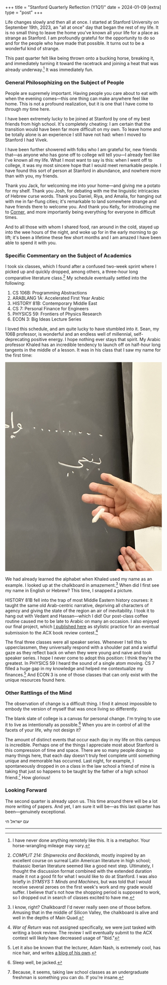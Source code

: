 +++
title = "Stanford Quarterly Reflection (Y1Q1)"
date = 2024-01-09
[extra]
type = "post"
+++

Life changes slowly and then all at once. I started at Stanford
University on September 19th, 2023, an "all at once" day that began the
rest of my life. It is no small thing to leave the home you've known all
your life for a place as strange as Stanford. I am profoundly grateful
for the opportunity to do so and for the people who have made that
possible. It turns out to be a wonderful kind of strange.

<!-- more -->

This past quarter felt like being thrown onto a bucking horse, breaking
it, and immediately turning it toward the racetrack and joining a heat
that was already underway.[^1] It was immediately fun.

### General Philosophizing on the Subject of People
People are supremely important. Having people you care about to eat with
when the evening comes—this one thing can make anywhere feel like home.
This is not a profound realization, but it is one that I have come to
through my time here.

I have been extremely lucky to be joined at Stanford by one of my best
friends from high school. It's completely cheating: I am certain that
the transition would have been far more difficult on my own. To leave
home and be totally alone is an experience I still have not had: when I
moved to Stanford I had Vivek.

I have been further showered with folks who I am grateful for, new
friends that—as anyone who has gone off to college will tell you—I
already feel like I've known all my life. What I most want to say is
this: when I went off to college, it was my most sincere hope that I
would meet remarkable people. I have found this sort of person at
Stanford in abundance, and nowhere more than with you, my friends.

Thank you Jack, for welcoming me into your home—and giving me a potato
for my shelf. Thank you Josh, for debating with me the linguistic
intricacies of Hebrew curse words. Thank you Daniel, Riya, and Amalia,
for hanging out with me in far-flung cities; it's remarkable to land
somewhere strange and have friends there to welcome you. And thank you
Kelly, for introducing me to [Corner], and more importantly being
everything for everyone in difficult times.

And to all those with whom I shared food, ran around in the cold, stayed
up into the wee hours of the night, and woke up for in the early morning
to go lift; it's been a lifetime these few short months and I am amazed
I have been able to spend it with you.

### Specific Commentary on the Subject of Academics
I took six classes, which I found after a confused two-week sprint where
I picked up and quickly dropped, among others, a three-hour long
comparative literature class.[^2] My schedule eventually settled into
the following:

1. CS 106B: Programming Abstractions
2. ARABLANG 1A: Accelerated First Year Arabic
3. HISTORY 81B: Contemporary Middle East
4. CS 7: Personal Finance for Engineers
5. PHYSICS 59: Frontiers of Physics Research
6. ECON 3: Big Ideas Lecture Series

I loved this schedule, and am quite lucky to have stumbled into it.
Sean, my 106B professor, is wonderful and an endless well of millennial,
self-deprecating positive energy. I hope nothing ever stays that spirit.
My Arabic professor Khaled has an incredible tendency to launch off on
half-hour long tangents in the middle of a lesson. It was in his class
that I saw my name for the first time:

![بنجي](benji.jpeg)

We had already learned the alphabet when Khaled used my name as an
example. I looked up at the chalkboard in amazement.[^3] When did I
first see my name in English or Hebrew? This time, I snapped a picture.

HISTORY 81B fell into the trap of most Middle Eastern history courses:
it taught the same old Arab-centric narrative, depriving all characters
of agency and giving the state of the region an air of inevitability. I
took it to hang out with Vedant and Hassan—which I did! Our post-class
coffee routine caused me to be late to Arabic on many an occasion. I
also enjoyed our final project, which [I published here][war-of-return]
as stylistic practice for an eventual submission to the ACX book review
contest.[^4]

The final three classes were all speaker series. Whenever I tell this to
upperclassmen, they universally respond with a shoulder pat and a
wistful gaze as they reflect back on when they were young and naive and
took speaker series. I hope I never come to adopt this position: I think
they're the greatest. In PHYSICS 59 I heard the sound of a single atom
moving. CS 7 filled a huge gap in my knowledge and helped me
contextualize my finances.[^5] And ECON 3 is one of those classes that
can only exist with the unique resources found here.

### Other Rattlings of the Mind
The observation of change is a difficult thing. I find it almost
impossible to embody the version of myself that was once living so
differently.

The blank slate of college is a canvas for personal change. I'm trying
to use it to live as intentionally as possible.[^6] When you are in
control of all the facets of your life, why not design it?

The amount of distinct events that occur each day in my life on this
campus is incredible. Perhaps one of the things I appreciate most about
Stanford is this compression of time and space. There are so many people
doing so many things here, that each day doesn't truly feel complete
until something unique and memorable has occurred. Last night, for
example, I spontaneously dropped in on a class in the law school a
friend of mine is taking that just so happens to be taught by the father
of a high school friend.[^7] How glorious!

### Looking Forward
The second quarter is already upon us. This time around there will be a
lot more writing of papers. And yet, I am sure it will be—as this last
quarter has been—genuinely exceptional.

עם ישראל חי

---

[^1]: I have never done anything remotely like this. It is a metaphor.
Your horse-wrangling mileage may vary.

[^2]: *COMPLIT 214: Shipwrecks and Backlands*, mostly
inspired by an excellent course on surreal Latin American literature in
high school; thalassic Iberian literature seemed like a good next step.
Ultimately, I thought the discussion format combined with the extended
duration made it not a good fit for what I would like to do at Stanford.
I was also briefly in *SYMSYS 1: Minds and Machines*, but was
told that I would receive several zeroes on the first week's work and my
grade would suffer. I believe that's not how the shopping period is
supposed to work, so I dropped out in search of classes excited to have
me.

[^3]: I know, right? Chalkboard! I'd never really seen one of those
before. Amusing that in the middle of Silicon Valley, the chalkboard is
alive and well in the depths of Main Quad.

[^4]: *War of Return* was not assigned specifically, we were just tasked
with writing a book review. The review I will eventually submit to the
ACX contest will likely have decreased usage of "Ibid."

[^5]: Let it also be known that the lecturer, Adam Nash, is extremely
cool, has nice hair, and writes [a blog of his own][nash-blog].

[^6]: Sleep well, be jacked.

[^7]: Because, it seems, taking law school classes as an undergraduate
freshman is something you can do. If you're insane.

[corner]: https://www.corner.inc/clouds
[war-of-return]: @/reading/war-of-return/index.md
[nash-blog]: https://adamnash.blog
